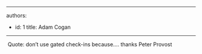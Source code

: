 

---
authors:
  - id: 1
    title: Adam Cogan
---




<span class='intro'> <p class="MsoListParagraph" style="margin-bottom&#58;12pt;text-indent&#58;-0.25in;"><span lang="EN-AU"><span style="font-family&#58;'times new roman';font-size&#58;7pt;line-height&#58;normal;">&#160; &#160; &#160; &#160; &#160; &#160;&#160;</span></span><span lang="EN-AU">Quote&#58;
don’t use gated check-ins because…. thanks Peter Provost</span>​</p> </span>




